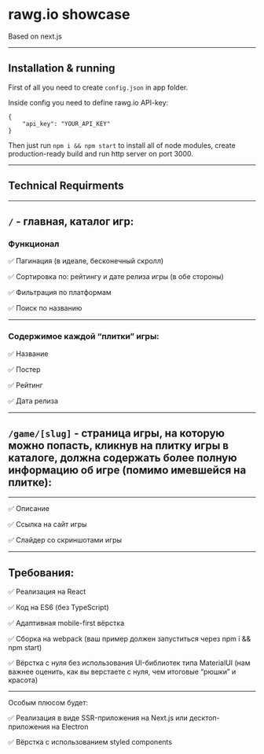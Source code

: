 # rawg.io showcase

Based on next.js

---

## Installation & running

First of all you need to create `config.json` in app folder.

Inside config you need to define rawg.io API-key:

```
{
    "api_key": "YOUR_API_KEY"
}
```

Then just run `npm i && npm start` to install all of node modules, create production-ready build and run http server on port 3000.

---

## Technical Requirments

---

## `/` - главная, каталог игр:

### Функционал

✅ Пагинация (в идеале, бесконечный скролл)

✅ Сортировка по: рейтингу и дате релиза игры (в обе стороны)

✅ Фильтрация по платформам

✅ Поиск по названию

---

### Содержимое каждой “плитки” игры:

✅ Название

✅ Постер

✅ Рейтинг

✅ Дата релиза

---

## `/game/[slug]` - страница игры, на которую можно попасть, кликнув на плитку игры в каталоге, должна содержать более полную информацию об игре (помимо имевшейся на плитке):

---

✅ Описание

✅ Ссылка на сайт игры

✅ Слайдер со скриншотами игры

---

## Требования:

✅ Реализация на React

✅ Код на ES6 (без TypeScript)

✅ Адаптивная mobile-first вёрстка

✅ Сборка на webpack (ваш пример должен запуститься через npm i && npm start)

✅ Вёрстка с нуля без использования UI-библиотек типа MaterialUI (нам важнее оценить, как вы верстаете с нуля, чем итоговые “рюшки” и красота)

---

Особым плюсом будет:

✅ Реализация в виде SSR-приложения на Next.js или десктоп-приложения на Electron

✅ Вёрстка с использованием styled components
